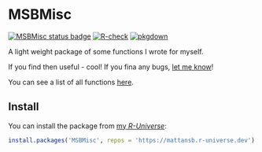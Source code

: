 
# MSBMisc

[![MSBMisc status
badge](https://mattansb.r-universe.dev/badges/MSBMisc)](https://mattansb.r-universe.dev)
[![R-check](https://github.com/mattansb/MSBMisc/actions/workflows/R-check.yaml/badge.svg)](https://github.com/mattansb/MSBMisc/actions/workflows/R-check.yaml)
[![pkgdown](https://github.com/mattansb/MSBMisc/actions/workflows/pkgdown.yml/badge.svg)](https://github.com/mattansb/MSBMisc/actions/workflows/pkgdown.yml)

A light weight package of some functions I wrote for myself.

If you find then useful - cool\! If you fina any bugs, [let me
know](https://github.com/mattansb/MSBMisc/issues)\!

You can see a list of all functions
[here](https://mattansb.github.io/MSBMisc/reference/index.html).

## Install

You can install the package from [my
*R-Universe*](https://mattansb.r-universe.dev/):

``` r
install.packages('MSBMisc', repos = 'https://mattansb.r-universe.dev')
```
